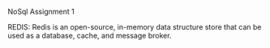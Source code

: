 NoSql Assignment 1

 REDIS:
  Redis is an open-source, in-memory data structure store that can be used as a database, cache, and message broker.
